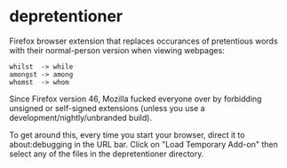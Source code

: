 # depretentioner
Firefox browser extension that replaces occurances of pretentious words with their normal-person version when viewing webpages:
```
whilst  -> while  
amongst -> among  
whomst  -> whom  
```
Since Firefox version 46, Mozilla fucked everyone over by forbidding unsigned or self-signed extensions (unless you use a development/nightly/unbranded build).

To get around this, every time you start your browser, direct it to about:debugging in the URL bar.  Click on "Load Temporary Add-on" then select any of the files in the depretentioner directory.
